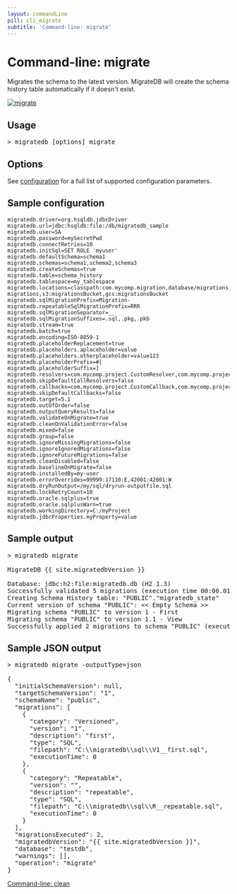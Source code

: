 ```yaml
---
layout: commandLine
pill: cli_migrate
subtitle: 'Command-line: migrate'
---
```


# Command-line: migrate

Migrates the schema to the latest version. MigrateDB will create the schema history table automatically if it doesn't
exist.

<a href="/migratedb/documentation/command/migrate"><img src="/migratedb/assets/balsamiq/command-migrate.png" alt="migrate"></a>

## Usage

<pre class="console"><span>&gt;</span> migratedb [options] migrate</pre>

## Options

See [configuration](/migratedb/documentation/configuration/parameters) for a full list of supported configuration parameters.

## Sample configuration

```properties
migratedb.driver=org.hsqldb.jdbcDriver
migratedb.url=jdbc:hsqldb:file:/db/migratedb_sample
migratedb.user=SA
migratedb.password=mySecretPwd
migratedb.connectRetries=10
migratedb.initSql=SET ROLE 'myuser'
migratedb.defaultSchema=schema1
migratedb.schemas=schema1,schema2,schema3
migratedb.createSchemas=true
migratedb.table=schema_history
migratedb.tablespace=my_tablespace
migratedb.locations=classpath:com.mycomp.migration,database/migrations,filesystem:/sql-migrations,s3:migrationsBucket,gcs:migrationsBucket
migratedb.sqlMigrationPrefix=Migration-
migratedb.repeatableSqlMigrationPrefix=RRR
migratedb.sqlMigrationSeparator=__
migratedb.sqlMigrationSuffixes=.sql,.pkg,.pkb
migratedb.stream=true
migratedb.batch=true
migratedb.encoding=ISO-8859-1
migratedb.placeholderReplacement=true
migratedb.placeholders.aplaceholder=value
migratedb.placeholders.otherplaceholder=value123
migratedb.placeholderPrefix=#[
migratedb.placeholderSuffix=]
migratedb.resolvers=com.mycomp.project.CustomResolver,com.mycomp.project.AnotherResolver
migratedb.skipDefaultCallResolvers=false
migratedb.callbacks=com.mycomp.project.CustomCallback,com.mycomp.project.AnotherCallback
migratedb.skipDefaultCallbacks=false
migratedb.target=5.1
migratedb.outOfOrder=false
migratedb.outputQueryResults=false
migratedb.validateOnMigrate=true
migratedb.cleanOnValidationError=false
migratedb.mixed=false
migratedb.group=false
migratedb.ignoreMissingMigrations=false
migratedb.ignoreIgnoredMigrations=false
migratedb.ignoreFutureMigrations=false
migratedb.cleanDisabled=false
migratedb.baselineOnMigrate=false
migratedb.installedBy=my-user
migratedb.errorOverrides=99999:17110:E,42001:42001:W
migratedb.dryRunOutput=/my/sql/dryrun-outputfile.sql
migratedb.lockRetryCount=10
migratedb.oracle.sqlplus=true
migratedb.oracle.sqlplusWarn=true
migratedb.workingDirectory=C:/myProject
migratedb.jdbcProperties.myProperty=value
```

## Sample output

<pre class="console">&gt; migratedb migrate

MigrateDB {{ site.migratedbVersion }} 

Database: jdbc:h2:file:migratedb.db (H2 1.3)
Successfully validated 5 migrations (execution time 00:00.010s)
Creating Schema History table: "PUBLIC"."migratedb_state"
Current version of schema "PUBLIC": << Empty Schema >>
Migrating schema "PUBLIC" to version 1 - First
Migrating schema "PUBLIC" to version 1.1 - View
Successfully applied 2 migrations to schema "PUBLIC" (execution time 00:00.030s).</pre>

## Sample JSON output

<pre class="console">&gt; migratedb migrate -outputType=json

{
  "initialSchemaVersion": null,
  "targetSchemaVersion": "1",
  "schemaName": "public",
  "migrations": [
    {
      "category": "Versioned",
      "version": "1",
      "description": "first",
      "type": "SQL",
      "filepath": "C:\\migratedb\\sql\\V1__first.sql",
      "executionTime": 0
    },
    {
      "category": "Repeatable",
      "version": "",
      "description": "repeatable",
      "type": "SQL",
      "filepath": "C:\\migratedb\\sql\\R__repeatable.sql",
      "executionTime": 0
    }
  ],
  "migrationsExecuted": 2,
  "migratedbVersion": "{{ site.migratedbVersion }}",
  "database": "testdb",
  "warnings": [],
  "operation": "migrate"
}</pre>

<p class="next-steps">
    <a class="btn btn-primary" href="/migratedb/documentation/usage/commandline/clean">Command-line: clean <i class="fa fa-arrow-right"></i></a>
</p>
